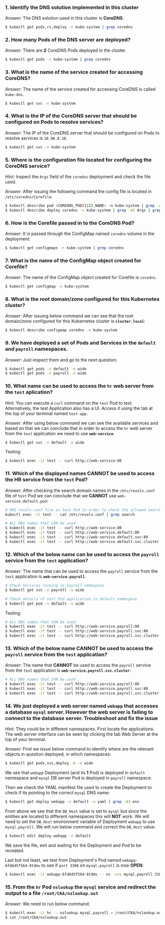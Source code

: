 ### 1. Identify the DNS solution implemented in this cluster

*Answer:* The DNS solution used in this cluster is **CoreDNS**.

```bash
$ kubectl get pods,rs,deploy -n kube-system | grep coredns
```

### 2. How many Pods of the DNS server are deployed?

*Answer:* There are **2** CoreDNS Pods deployed in the cluster.

```bash
$ kubectl get pods -n kube-system | grep coredns
```

### 3. What is the name of the service created for accessing CoreDNS?

*Answer:* The name of the service created for accessing CoreDNS is called `kube-dns`.

```bash
$ kubectl get svc -n kube-system
```

### 4. What is the IP of the CoreDNS server that should be configured on Pods to resolve services?

*Answer:* The IP of the CoreDNS server that should be configured on Pods to resolve services is `10.96.0.10`.

```bash
$ kubectl get svc -n kube-system
```

### 5. Where is the configuration file located for configuring the CoreDNS service?

*Hint:* Inspect the `Args` field of the `coredns` deployment and check the file used.

*Answer:* After issuing the following command the config file is located in `/etc/coredns/Corefile`.

```bash
$ kubectl describe pod <COREDNS_POD(1|2)_NAME> -n kube-system | grep -A2 Args
$ kubectl describe deploy coredns -n kube-system | grep -A2 Args | grep -i corefile
```

### 6. How is the Corefile passed in to the CoreDNS Pod?

*Answer:* It is passed through the ConfigMap named `coredns` volume in the deployment:

```bash
$ kubectl get configmaps -n kube-system | grep coredns
```

### 7. What is the name of the ConfigMap object created for Corefile?

*Answer:* The name of the ConfigMap object created for Corefile is `coredns`.

```bash
$ kubectl get configmap -n kube-system
```

### 8. What is the root domain/zone configured for this Kubernetes cluster?

*Answer:* After issuing below command we can see that the root domain/zone configured for this Kubernetes cluster is **`cluster.local`**:

```bash
$ kubectl describe configmap coredns -n kube-system
```

### 9. We have deployed a set of Pods and Services in the `default` and `payroll` namespaces. 

*Answer:* Just inspect them and go to the next question:

```bash
$ kubectl get pods -n default -o wide
$ kubectl get pods -n payroll -o wide
```

### 10. What name can be used to access the `hr` web server from the `test` aplication?

*Hint:* You can execute a `curl` command on the `test` Pod to test. Alternatively, the test Application also has a UI. Access it using the tab at the top of your terminal named `test-app`.

*Answer:* After using below command we can see the available services and based on that we can conclude that in order to access the `hr` web server from the `test` application we need to use **`web-service`**.

```bash
$ kubectl get svc -n default -o wide
```

Testing:

```bash
$ kubectl exec -it test -- curl http://web-service:80
```

### 11. Which of the displayed names **CANNOT** be used to access the HR service from the `test` Pod?

*Answer:* After checking the search domain names in the `/etc/resolv.conf` file of `test` Pod we can conclude that we **CANNOT** use `web-service.default.pod`:

```bash
# DNS resolv.conf file on test Pod in order to check the allowed search domains
kubectl exec -it test -- cat /etc/resolv.conf | grep search

# ALL DNS names that CAN be used
$ kubectl exec -it test -- curl http://web-service:80
$ kubectl exec -it test -- curl http://web-service.default:80
$ kubectl exec -it test -- curl http://web-service.default.svc:80
$ kubectl exec -it test -- curl http://web-service.default.svc.cluster.local:80
```

### 12. Which of the below name can be used to access the `payroll` service from the `test` application?

*Answer:* The name that can be used to access the `payroll` service from the `test` application is **`web-service.payroll`**.

```bash
# Check Services running in payroll namespace
$ kubectl get svc -n payroll -o wide

# Check details of test Pod application in default namespace
$ kubectl get pod -n default -o wide
```

Testing:

```bash
# ALL DNS names that CAN be used
$ kubectl exec -it test -- curl http://web-service.payroll:80
$ kubectl exec -it test -- curl http://web-service.payroll.svc:80
$ kubectl exec -it test -- curl http://web-service.payroll.svc.cluster.local:80
```

### 13. Which of the below name **CANNOT** be used to access the `payroll` service from the `test` application?

*Answer:* The name that **CANNOT** be used to access the `payroll` service from the `test` application is **`web-service.payroll.svc.cluster`**:

```bash
# ALL DNS names that CAN be used
$ kubectl exec -it test -- curl http://web-service.payroll:80
$ kubectl exec -it test -- curl http://web-service.payroll.svc:80
$ kubectl exec -it test -- curl http://web-service.payroll.svc.cluster.local:80
```

### 14. We just deployed a web server named `webapp` that accesses a database `mysql` server. However the web server is failing to connect to the database server. Troubleshoot and fix the issue

*Hint:* They could be in different namespaces. First locate the applications. The web server interface can be seen by clicking the tab Web Server at the top of your terminal.

*Answer:*  First we issue below command to identify where are the relevant objects in question deployed, in which namespaces:

```bash
$ kubectl get pods,svc,deploy -A -o wide
```

We see that `webapp` Deployment (and its **1** Pod) is deployed in `default` namespace and `mysql` DB server Pod is deployed in `payroll` namespace.

Then we check the YAML manifest file used to create the Deployment to check if its pointing to the correct `mysql` DNS name:

```bash
$ kubectl get deploy webapp -n default -o yaml | grep -A3 env
```

From above we see that the `DB_Host` value is set to `mysql` but since the entities are located to different namespaces this will **NOT** work. We will need to set the `DB_Host` environment variable of Deployment `webapp` to use `mysql.payroll`. We will run below command and correct the `DB_Host` value:

```bash
$ kubectl edit deploy webapp -n default
```

We save the file, exit and waiting for the Deployment and Pod to be receated.

Last but not least, we test from Deployment's Pod named `webapp-6fd645f564-8tdmv` to see if `port 3306` on `mysql.payroll` is now **OPEN**:

```bash
$ kubectl exec -it webapp-6fd645f564-8tdmv -- nc -vvv mysql.payroll 3306
```

### 15. From the `hr` Pod `nslookup` the `mysql` service and redirect the output to a file `/root/CKA/nslookup.out`

*Answer:* We need to run below command:

```bash
$ kubectl exec -it hr -- nslookup mysql.payroll > /root/CKA/nslookup.out
$ cat /root/CKA/nslookup.out
```
